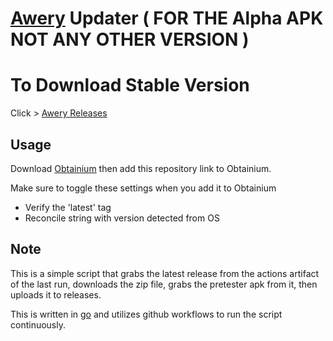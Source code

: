 # [Awery](https://github.com/MrBoomDeveloper/Awery) Updater ( FOR THE Alpha APK NOT ANY OTHER VERSION )

# To Download Stable Version

Click > [Awery Releases](https://github.com/MrBoomDeveloper/Awery/releases)

## Usage

Download [Obtainium](https://github.com/ImranR98/Obtainium) then add this repository link to Obtainium.

Make sure to toggle these settings when you add it to Obtainium
- Verify the 'latest' tag
- Reconcile string with version detected from OS

## Note
This is a simple script that grabs the latest release from the actions artifact of the last run, downloads the zip file, grabs the pretester apk from it, then uploads it to releases.

This is written in [go](https://go.dev/) and utilizes github workflows to run the script continuously.

